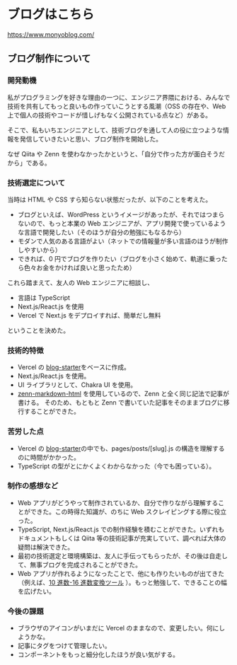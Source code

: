 # ブログはこちら

https://www.monyoblog.com/

## ブログ制作について

### 開発動機

私がプログラミングを好きな理由の一つに、エンジニア界隈における、みんなで技術を共有してもっと良いもの作っていこうとする風潮（OSS の存在や、Web 上で個人の技術やコードが惜しげもなく公開されている点など）がある。

そこで、私もいちエンジニアとして、技術ブログを通して人の役に立つような情報を発信していきたいと思い、ブログ制作を開始した。

なぜ Qiita や Zenn を使わなかったかというと、「自分で作った方が面白そうだから」である。

### 技術選定について

当時は HTML や CSS すら知らない状態だったが、以下のことを考えた。

- ブログといえば、WordPress というイメージがあったが、それではつまらないので、もっと本業の Web エンジニアが、アプリ開発で使っているような言語で開発したい（そのほうが自分の勉強にもなるから）
- モダンで人気のある言語がよい（ネットでの情報量が多い言語のほうが制作しやすいから）
- できれば、0 円でブログを作りたい（ブログを小さく始めて、軌道に乗ったら色々お金をかければ良いと思ったため）

これら踏まえて、友人の Web エンジニアに相談し、

- 言語は TypeScript
- Next.js/React.js を使用
- Vercel で Next.js をデプロイすれば、簡単だし無料

ということを決めた。

### 技術的特徴

- Vercel の [blog-starter](https://github.com/vercel/next.js/tree/canary/examples/blog-starter)をベースに作成。
- Next.js/React.js を使用。
- UI ライブラリとして、Chakra UI を使用。
- [zenn-markdown-html](https://github.com/zenn-dev/zenn-editor) を使用しているので、Zenn と全く同じ記法で記事が書ける。
  そのため、もともと Zenn で書いていた記事をそのままブログに移行することができた。

### 苦労した点

- Vercel の [blog-starter](https://github.com/vercel/next.js/tree/canary/examples/blog-starter)の中でも、pages/posts/[slug].js の構造を理解するのに時間がかかった。
- TypeScript の型がとにかくよくわからなかった（今でも困っている）。

### 制作の感想など

- Web アプリがどうやって制作されているか、自分で作りながら理解することができた。この時得た知識が、のちに Web スクレイピングする際に役立った。
- TypeScript, Next.js/React.js での制作経験を積むことができた。いずれもドキュメントもしくは Qiita 等の技術記事が充実していて、調べれば大体の疑問は解決できた。
- 最初の技術選定と環境構築は、友人に手伝ってもらったが、その後は自走して、無事ブログを完成されることができた。
- Web アプリが作れるようになったことで、他にも作りたいものが出てきた（例えば、[10 進数-16 進数変換ツール](https://github.com/ynishisaki/Hex-Dec-Converter) ）。もっと勉強して、できることの幅を広げたい。

### 今後の課題

- ブラウザのアイコンがいまだに Vercel のままなので、変更したい。何にしようかな。
- 記事にタグをつけて管理したい。
- コンポーネントをもっと細分化したほうが良い気がする。
